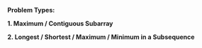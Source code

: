 **Problem Types:**

  **1. Maximum / Contiguous Subarray**
  
  **2. Longest / Shortest / Maximum / Minimum in a Subsequence**
